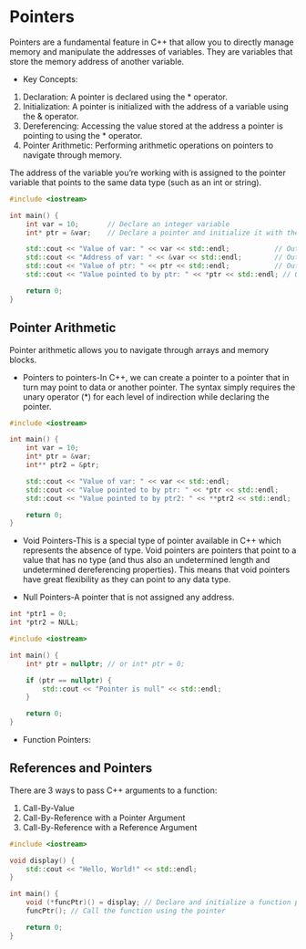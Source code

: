 # Pointers

Pointers are a fundamental feature in C++ that allow you to directly manage memory and manipulate the addresses of variables.
They are variables that store the memory address of another variable.

* Key Concepts:

1. Declaration: A pointer is declared using the * operator.
2. Initialization: A pointer is initialized with the address of a variable using the & operator.
3. Dereferencing: Accessing the value stored at the address a pointer is pointing to using the * operator.
4. Pointer Arithmetic: Performing arithmetic operations on pointers to navigate through memory.

The address of the variable you’re working with is assigned to the pointer variable that points to the same data type (such as an int or string).

```cpp
#include <iostream>

int main() {
    int var = 10;       // Declare an integer variable
    int* ptr = &var;    // Declare a pointer and initialize it with the address of var

    std::cout << "Value of var: " << var << std::endl;           // Output the value of var
    std::cout << "Address of var: " << &var << std::endl;        // Output the address of var
    std::cout << "Value of ptr: " << ptr << std::endl;           // Output the value of ptr (address of var)
    std::cout << "Value pointed to by ptr: " << *ptr << std::endl; // Output the value pointed to by ptr (value of var)

    return 0;
}
```

## Pointer Arithmetic

Pointer arithmetic allows you to navigate through arrays and memory blocks.

* Pointers to pointers-In C++, we can create a pointer to a pointer that in turn may point to data or another pointer. The syntax simply requires the unary operator (*) for each level of indirection while declaring the pointer.

```cpp
#include <iostream>

int main() {
    int var = 10;
    int* ptr = &var;
    int** ptr2 = &ptr;

    std::cout << "Value of var: " << var << std::endl;
    std::cout << "Value pointed to by ptr: " << *ptr << std::endl;
    std::cout << "Value pointed to by ptr2: " << **ptr2 << std::endl;

    return 0;
}
```

* Void Pointers-This is a special type of pointer available in C++ which represents the absence of type. Void pointers are pointers that point to a value that has no type (and thus also an undetermined length and undetermined dereferencing properties). This means that void pointers have great flexibility as they can point to any data type.

* Null Pointers-A pointer that is not assigned any address.

```cpp
int *ptr1 = 0;
int *ptr2 = NULL;
```

```cpp
#include <iostream>

int main() {
    int* ptr = nullptr; // or int* ptr = 0;

    if (ptr == nullptr) {
        std::cout << "Pointer is null" << std::endl;
    }

    return 0;
}
```

* Function Pointers:

## References and Pointers

There are 3 ways to pass C++ arguments to a function:

1. Call-By-Value
2. Call-By-Reference with a Pointer Argument
3. Call-By-Reference with a Reference Argument

```cpp
#include <iostream>

void display() {
    std::cout << "Hello, World!" << std::endl;
}

int main() {
    void (*funcPtr)() = display; // Declare and initialize a function pointer
    funcPtr(); // Call the function using the pointer

    return 0;
}
```
